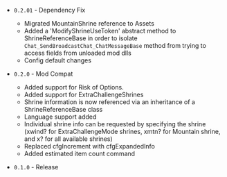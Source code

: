 * `0.2.01` - Dependency Fix
	* Migrated MountainShrine reference to Assets
	* Added a 'ModifyShrineUseToken' abstract method to ShrineReferenceBase in order to isolate `Chat_SendBroadcastChat_ChatMessageBase` method from trying to access fields from unloaded mod dlls
	* Config default changes
* `0.2.0` - Mod Compat
	* Added support for Risk of Options.
	* Added support for ExtraChallengeShrines
	* Shrine information is now referenced via an inheritance of a ShrineReferenceBase class
	* Language support added
	* Individual shrine info can be requested by specifying the shrine (xwind? for ExtraChallengeMode shrines, xmtn? for Mountain shrine, and x? for all available shrines)
	* Replaced cfgIncrement with cfgExpandedInfo
	* Added estimated item count command

* `0.1.0` - Release